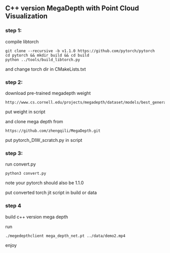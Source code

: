 ## C++ version MegaDepth with Point Cloud Visualization
### step 1:
compile libtorch
```
git clone --recursive -b v1.1.0 https://github.com/pytorch/pytorch
cd pytorch && mkdir build && cd build
python ../tools/build_libtorch.py
```
and change torch dir in CMakeLists.txt

### step 2:
download pre-trained megadepth weight
```
http://www.cs.cornell.edu/projects/megadepth/dataset/models/best_generalization_net_G.pth
```
put weight in script

and clone mega depth from 
```
https://github.com/zhengqili/MegaDepth.git
```
put pytorch_DIW_scratch.py in script

### step 3:

run convert.py
```
python3 convert.py
```
note your pytorch should also be 1.1.0

put converted torch jit script in build or data
### step 4
build c++ version mega depth

run
```
./megedepthclient mega_depth_net.pt ../data/demo2.mp4
```
enjoy